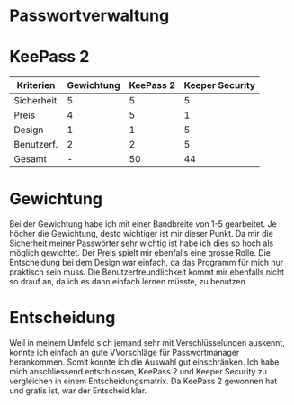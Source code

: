 # Passwortverwaltung

# KeePass 2

|  Kriterien  | Gewichtung | KeePass 2 | Keeper Security |
|-------------|------------|-----------|-----------------|
|  Sicherheit |     5      |     5     |        5        |
|  Preis      |     4      |     5     |        1        |
|  Design     |     1      |     1     |        5        |
|  Benutzerf. |     2      |     2     |        5        |
|  Gesamt     |     -      |     50    |        44       |


# Gewichtung

Bei der Gewichtung habe ich mit einer Bandbreite von 1-5 gearbeitet. Je höcher die Gewichtung, desto wichtiger ist mir dieser Punkt. Da mir die Sicherheit meiner Passwörter sehr wichtig ist habe ich dies so hoch als möglich gewichtet. Der Preis spielt mir ebenfalls eine grosse Rolle. Die Entscheidung bei dem Design war einfach, da das Programm für mich nur praktisch sein muss. Die Benutzerfreundlichkeit kommt mir ebenfalls nicht so drauf an, da ich es dann einfach lernen müsste, zu benutzen. 

# Entscheidung

Weil in meinem Umfeld sich jemand sehr mit Verschlüsselungen auskennt, konnte ich einfach an gute VVorschläge für Passwortmanager herankommen. Somit konnte ich die Auswahl gut einschränken. Ich habe mich anschliessend entschlossen, KeePass 2 und Keeper Security zu vergleichen in einem Entscheidungsmatrix. Da KeePass 2 gewonnen hat und gratis ist, war der Entscheid klar.
